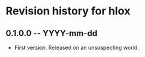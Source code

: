 # Revision history for hlox

## 0.1.0.0  -- YYYY-mm-dd

* First version. Released on an unsuspecting world.
